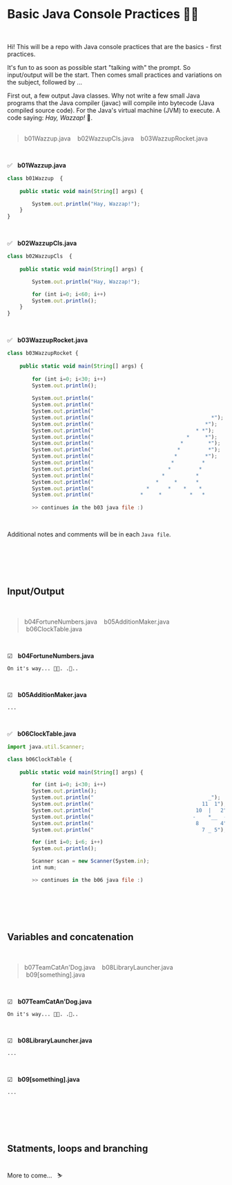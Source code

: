 # Basic Java Console Practices 🎄🎅

<br>

Hi!
This will be a repo with Java console practices that are the basics - first practices.<br>

It's fun to as soon as possible start "talking with" the prompt. So input/output will be the start. Then comes small practices and variations on the subject, followed by ...<br>

First out, a few output Java classes. Why not write a few small Java programs that the Java compiler (javac) will compile into bytecode (Java compiled source code). For the Java's virtual machine (JVM) to execute. A code saying: <i>Hay, Wazzap!</i> 🐋.<br><br>


> b01Wazzup.java &nbsp; &nbsp;b02WazzupCls.java &nbsp; &nbsp;b03WazzupRocket.java 

<br>

✅ &nbsp; <b>b01Wazzup.java</b>
``` javascript
class b01Wazzup  {
	
	public static void main(String[] args) {  

		System.out.println("Hay, Wazzap!"); 	
	}
} 
``` 
<br>

✅ &nbsp; <b>b02WazzupCls.java</b>
``` javascript
class b02WazzupCls  {
	
	public static void main(String[] args) {  

		System.out.println("Hay, Wazzap!");

		for (int i=0; i<60; i++)
		System.out.println();
	}
} 
```
<br>

✅ &nbsp; <b>b03WazzupRocket.java</b>
``` javascript
class b03WazzupRocket {
	
	public static void main(String[] args) { 
	 
		for (int i=0; i<30; i++)
		System.out.println();	
    	
 		System.out.println("                                                  1´");
 		System.out.println("                                              0´");
 		System.out.println("                                            ´\n\n"); 		  		 	
 		System.out.println("                                      *");
 		System.out.println("                                    *");
 		System.out.println("                                 * *");
 		System.out.println("                              *     *");
 		System.out.println("                            *        *");
 		System.out.println("                           *         *");
 		System.out.println("                          *         *");
 		System.out.println("                         *         *              Hay, Wazzaaaap! :)       ´");
 		System.out.println("                        *         *                                     ´");
 		System.out.println("                      *          *                                     ~~");
 		System.out.println("                    *     *      *                                    /  \\");
 		System.out.println("                 *      *    *    *                                  |oo  <");
 		System.out.println("               *     *         *   *                                  \\= /");
 		
 		>> continues in the b03 java file :)
```
<br>

Additional notes and comments will be in each `Java file`.

<br><br><br><br>




## Input/Output

<br>

> b04FortuneNumbers.java &nbsp; &nbsp;b05AdditionMaker.java &nbsp; &nbsp;b06ClockTable.java

<br>

☑ &nbsp; <b>b04FortuneNumbers.java</b><br>
``` 
On it's way... 🐳🐬. .🐠..
```
<br>

☑ &nbsp; <b>b05AdditionMaker.java</b><br>
``` 
...
```
<br>

✅ &nbsp; <b>b06ClockTable.java</b><br>
``` javascript
import java.util.Scanner;

class b06ClockTable	{
	
	public static void main(String[] args) {  

		for (int i=0; i<30; i++)
		System.out.println();
		System.out.println("                                     _");
		System.out.println("                                   11  1");
		System.out.println("                                 10  |   2");
		System.out.println("                                -    *__  -");
		System.out.println("                                 8       4");
		System.out.println("                                   7 _ 5");

		for (int i=0; i<6; i++)
		System.out.println();

		Scanner scan = new Scanner(System.in);
		int num;

		>> continues in the b06 java file :)  
```
 
<br><br><br><br>




## Variables and concatenation 

<br>

> b07TeamCatAn'Dog.java &nbsp; &nbsp;b08LibraryLauncher.java &nbsp; &nbsp;b09[something].java

<br>

☑ &nbsp; <b>b07TeamCatAn'Dog.java</b><br>
``` 
On it's way... 🐳🐬. .🐠..
```
<br>

☑ &nbsp; <b>b08LibraryLauncher.java</b><br>
``` 
...
```
<br>

☑ &nbsp; <b>b09[something].java</b><br>
``` 
...
```
 
<br><br><br><br>




## Statments, loops and branching 
<br>
More to come... &nbsp; ⛷<br><br>

<br><br><br><br>